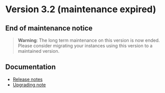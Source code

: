 Version 3.2 (maintenance expired)
=================================

End of maintenance notice
-------------------------

> **Warning**: The long term maintenance on this version is now ended.
> Please consider migrating your instances using this version to a maintained version.

Documentation
-------------

- [Release notes](./releasenote/)
- [Upgrading note](/lesson/docs/versions/upgrading)

<!--
### **Legacy** version<br/>(`master` branch of `template-3.2` Git repo / `3.2` Docker image)

- <a href="./javadoc/" target="_blank">Java API JavaDocs</a>
- <a href="./jsdoc/" target="_blank">JavaScript API JSDocs</a>
-->